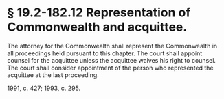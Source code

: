 # § 19.2-182.12 Representation of Commonwealth and acquittee.

<p>The attorney for the Commonwealth shall represent the Commonwealth in all proceedings held pursuant to this chapter. The court shall appoint counsel for the acquittee unless the acquittee waives his right to counsel. The court shall consider appointment of the person who represented the acquittee at the last proceeding.</p><p>1991, c. 427; 1993, c. 295.</p>